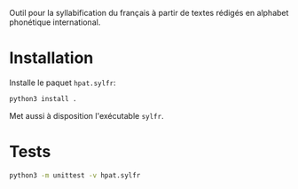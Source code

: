 Outil pour la syllabification du français à partir de textes rédigés en alphabet phonétique international. 

# Installation

Installe le paquet `hpat.sylfr`: 

~~~bash
python3 install .
~~~

Met aussi à disposition l'exécutable `sylfr`. 


# Tests

~~~bash
python3 -m unittest -v hpat.sylfr
~~~
